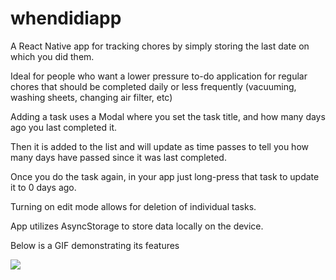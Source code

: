 # whendidiapp

A React Native app for tracking chores by simply storing the last date on which you did them.

Ideal for people who want a lower pressure to-do application for regular chores that should be completed daily or less frequently (vacuuming, washing sheets, changing air filter, etc)

Adding a task uses a Modal where you set the task title, and how many days ago you last completed it.

Then it is added to the list and will update as time passes to tell you how many days have passed since it was last completed.

Once you do the task again, in your app just long-press that task to update it to 0 days ago.

Turning on edit mode allows for deletion of individual tasks.

App utilizes AsyncStorage to store data locally on the device.

Below is a GIF demonstrating its features

![](https://github.com/whendidiapp/whendiddemo2.gif)
